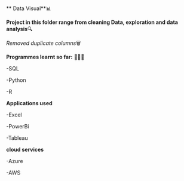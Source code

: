 ** Data Visual**📊

**Project in this folder range from cleaning Data, exploration and data analysis**🔍

*Removed duplicate columns*🗑

**Programmes learnt so far:** 👨🏾‍💻

-SQL 

-Python

-R

**Applications used**

-Excel

-PowerBi

-Tableau

**cloud services**

-Azure

-AWS

